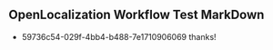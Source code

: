 ## OpenLocalization Workflow Test MarkDown
* 59736c54-029f-4bb4-b488-7e1710906069 
thanks!<!--HONumber=Mar16_HO2-->
